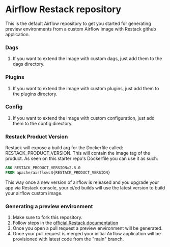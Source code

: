# Airflow Restack repository

This is the default Airflow repository to get you started for generating preview environments from a custom Airflow image with Restack github application.

### Dags
1. If you want to extend the image with custom dags, just add them to the dags directory.

### Plugins

1. If you want to extend the image with custom plugins, just add them to the plugins directory.

### Config

1. If you want to extend the image with custom configuration, just add them to the config directory.


### Restack Product Version
Restack will expose a build arg for the Dockerfile called: RESTACK_PRODUCT_VERSION. This will contain the image tag of the product. As seen on this starter repo's Dockerfile you can use it as such:
```dockerfile
ARG RESTACK_PRODUCT_VERSION=2.8.0
FROM apache/airflow:${RESTACK_PRODUCT_VERSION}
```

This way once a new version of airflow is released and you upgrade your app via Restack console,  your ci/cd builds will use the latest version to build your airflow custom image.

### Generating a preview environment

1. Make sure to fork this repository.
2. Follow steps in the [official Restack documentation](https://www.restack.io/docs/airflow-cicd)
3. Once you open a pull request a preview environment will be generated.
4. Once your pull request is merged your initial Airflow application will be provisioned with latest code from the "main" branch.
